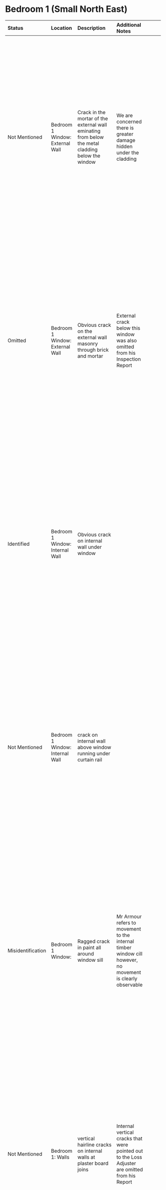 # Bedroom 1 (Small North East)

Status | Location | Description | Additional Notes | Images
:---  | :--- | :---| :---        | ---:
Not Mentioned | Bedroom 1 Window: External Wall | Crack in the mortar of the external wall eminating from below the metal cladding below the window | We are concerned there is greater damage hidden under the cladding | <a href="https://drive.google.com/uc?export=view&id=12s8EymZwisKScH4gI9M7FLHnbMb50tet"><img src="https://drive.google.com/uc?export=view&id=12s8EymZwisKScH4gI9M7FLHnbMb50tet" style="width: 650px; max-width: 20%; height: auto" title="Click to enlarge picture"/>
Omitted | Bedroom 1 Window: External Wall | Obvious crack on the external wall masonry through brick and mortar | External crack below this window was also omitted from his Inspection Report | <a href="https://drive.google.com/uc?export=view&id=12riD1LCQsZNT8JnlQKfKSWgOOqQGGfnT"><img src="https://drive.google.com/uc?export=view&id=12riD1LCQsZNT8JnlQKfKSWgOOqQGGfnT" style="width: 650px; max-width: 20%; height: auto" title="Click to enlarge picture"/>
Identified | Bedroom 1 Window: Internal Wall | Obvious crack on internal wall under window | | <a href="https://drive.google.com/uc?export=view&id=12o0zF8dfSZCEzVvzcrHWVSU4BdTbm3st"><img src="https://drive.google.com/uc?export=view&id=12o0zF8dfSZCEzVvzcrHWVSU4BdTbm3st" style="width: 650px; max-width: 20%; height: auto" title="Click to enlarge picture"/>
Not Mentioned | Bedroom 1 Window: Internal Wall | crack on internal wall above window running under curtain rail | |<a href="https://drive.google.com/uc?export=view&id=12mJytDpS6X5D4u7sirgIQYvCll2v_VHD"><img src="https://drive.google.com/uc?export=view&id=12mJytDpS6X5D4u7sirgIQYvCll2v_VHD" style="width: 650px; max-width: 20%; height: auto" title="Click to enlarge picture"/><a href="https://drive.google.com/uc?export=view&id=16WyLeG15anB9ylhZNZ8xuCaE8_190c-3"><img src="https://drive.google.com/uc?export=view&id=16WyLeG15anB9ylhZNZ8xuCaE8_190c-3" style="width: 650px; max-width: 20%; height: auto" title="Click to enlarge picture"/>
Misidentification |  Bedroom 1 Window: | Ragged crack in paint all around window sill | Mr Armour refers to movement to the internal timber window cill however, no movement is clearly observable | <a href="https://drive.google.com/uc?export=view&id=12kHZq__jGv-V0cOoSmLtmMS1bt6zp_eL"><img src="https://drive.google.com/uc?export=view&id=12kHZq__jGv-V0cOoSmLtmMS1bt6zp_eL" style="width: 650px; max-width: 20%; height: auto" title="Click to enlarge picture"/><a href="https://drive.google.com/uc?export=view&id=13rwH1ZtkjVbyo91AKS2Sk2oBj2J6zPz-"><img src="https://drive.google.com/uc?export=view&id=13rwH1ZtkjVbyo91AKS2Sk2oBj2J6zPz-" style="width: 650px; max-width: 20%; height: auto" title="Click to enlarge picture"/><a href="https://drive.google.com/uc?export=view&id=140nkvLmdTuIiw_GvYxlNggavCeVPYURZ"><img src="https://drive.google.com/uc?export=view&id=140nkvLmdTuIiw_GvYxlNggavCeVPYURZ" style="width: 650px; max-width: 20%; height: auto" title="Click to enlarge picture"/>
Not Mentioned | Bedroom 1: Walls | vertical hairline cracks on internal walls at plaster board joins | Internal vertical cracks that were pointed out to the Loss Adjuster are omitted from his Report | <a href="https://drive.google.com/uc?export=view&id=12ftk5IcM6KORbLpzmqEChHQma41dbFPo"><img src="https://drive.google.com/uc?export=view&id=12ftk5IcM6KORbLpzmqEChHQma41dbFPo" style="width: 650px; max-width: 20%; height: auto" title="Click to enlarge picture"/><a href="https://drive.google.com/uc?export=view&id=12icn30LC9YBdU3ZuUmyE7241T-_QhQr5"><img src="https://drive.google.com/uc?export=view&id=12icn30LC9YBdU3ZuUmyE7241T-_QhQr5" style="width: 650px; max-width: 20%; height: auto" title="Click to enlarge picture"/>
Not Mentioned | Bedroom 1: Ceiling | hairline cracks on ceiling at plaster board joins || <a href="https://drive.google.com/uc?export=view&id=171aruinK4Py_OR21vNYqEHH3owCyXE4X"><img src="https://drive.google.com/uc?export=view&id=171aruinK4Py_OR21vNYqEHH3owCyXE4X" style="width: 650px; max-width: 20%; height: auto" title="Click to enlarge picture"/>
Not Mentioned | Bedroom 1: Skirting |hairline cracks on skirting and around door frame | | <a href="https://drive.google.com/uc?export=view&id=173X5zxxvFCjn5bwNXcRCKAnhVSk6ZZjR"><img src="https://drive.google.com/uc?export=view&id=173X5zxxvFCjn5bwNXcRCKAnhVSk6ZZjR" style="width: 650px; max-width: 20%; height: auto" title="Click to enlarge picture"/>
Misidentification | \*Mr Armour's report | Although the inspection report states the window of this bedroom opens out to the rear of the building, it actually opens out to the front. |
Misidentification | \*Mr Armour's report | Mr Armour erroneously reports that:- <br/> *"we identified a corresponding external zig zag crack pattern through the mortar."* | Perhaps Mr Armour is refering to bedroom 2 here?  Regardless, his report is not self consistent




[warping of doorframe timber?](https://drive.google.com/file/d/16WNyNZCSXkDbhXJX8G8CvIHn8vaTRjib/view?usp=sharing)

